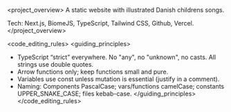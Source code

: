 <project_overview>
A static website with illustrated Danish childrens songs.

Tech: Next.js, BiomeJS, TypeScript, Tailwind CSS, Github, Vercel.
</project_overview>

<code_editing_rules>
<guiding_principles>
- TypeScript “strict” everywhere. No "any", no "unknown", no casts. All strings use double quotes.
- Arrow functions only; keep functions small and pure.
- Variables use const unless mutation is essential (justify in a comment).
- Naming: Components PascalCase; vars/functions camelCase; constants UPPER_SNAKE_CASE; files kebab-case.
</guiding_principles>
</code_editing_rules>
